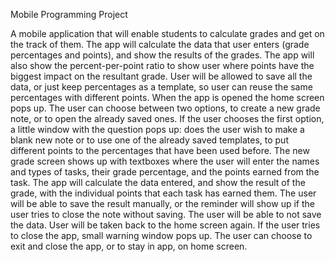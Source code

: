 Mobile Programming Project

A mobile application that will enable students to calculate grades and get on the track of them. The app will calculate the data that user enters (grade percentages and points), and show the results of the grades. The app will also show the percent-per-point ratio to show user where points have the biggest impact on the resultant grade. User will be allowed to save all the data, or just keep percentages as a template, so user can reuse the same percentages with different points. When the app is opened the home screen pops up. The user can choose between two options, to create a new grade note, or to open the already saved ones. If the user chooses the first option, a little window with the question pops up: does the user wish to make a blank new note or to use one of the already saved templates, to put different points to the percentages that have been used before. The new grade screen shows up with textboxes where the user will enter the names and types of tasks, their grade percentage, and the points earned from the task. The app will calculate the data entered, and show the result of the grade, with the individual points that each task has earned them. The user will be able to save the result manually, or the reminder will show up if the user tries to close the note without saving. The user will be able to not save the data. User will be taken back to the home screen again. If the user tries to close the app, small warning window pops up. The user can choose to exit and close the app, or to stay in app, on home screen.
